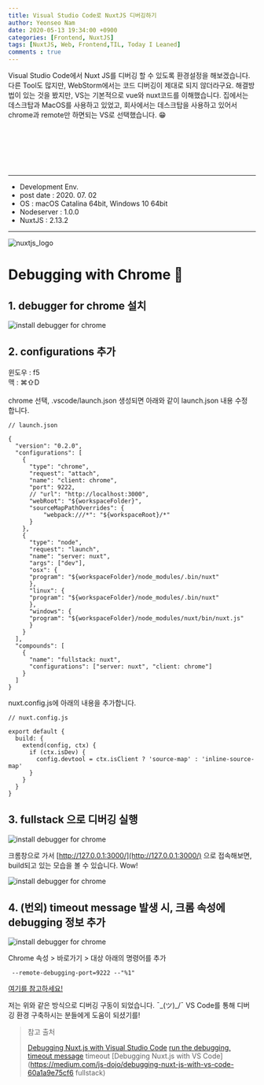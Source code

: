 ```yaml
---
title: Visual Studio Code로 NuxtJS 디버깅하기
author: Yeonseo Nam
date: 2020-05-13 19:34:00 +0900
categories: [Frontend, NuxtJS]
tags: [NuxtJS, Web, Frontend,TIL, Today I Leaned]
comments : true
---
```


Visual Studio Code에서 Nuxt JS를 디버깅 할 수 있도록 환경설정을 해보겠습니다. 다른 Tool도 많지만, WebStorm에서는 코드 디버깅이 제대로 되지 않더라구요. 해결방법이 있는 것을 봤지만, VS는 기본적으로 vue와 nuxt코드를 이해했습니다. 집에서는 데스크탑과 MacOS를 사용하고 있었고, 회사에서는 데스크탑을 사용하고 있어서 chrome과 remote만 하면되는 VS로 선택했습니다. 😁


<br/><br/><br/><br/><br/>


---

* Development Env.
* post date : 2020. 07. 02
* OS : macOS Catalina 64bit, Windows 10 64bit
* Nodeserver : 1.0.0
* NuxtJS : 2.13.2

---


![nuxtjs_logo](/post/images/NuxtJS_Logo.png)

# Debugging with Chrome 🐣


## 1. debugger for chrome 설치

![install debugger for chrome](/post/images/2020-07-02-nuxtdebugwithvs.png)



## 2. configurations 추가

윈도우 : f5
<br/>
맥 : ⌘⇧D
<br/><br/>
chrome 선택, .vscode/launch.json 생성되면 아래와 같이 launch.json 내용 수정 합니다.

```
// launch.json

{
  "version": "0.2.0",
  "configurations": [
    {
      "type": "chrome",
      "request": "attach",
      "name": "client: chrome",
      "port": 9222,
      // "url": "http://localhost:3000",
      "webRoot": "${workspaceFolder}",
      "sourceMapPathOverrides": {
          "webpack:///*": "${workspaceRoot}/*"
      }
    },
    {
      "type": "node",
      "request": "launch",
      "name": "server: nuxt",
      "args": ["dev"],
      "osx": {
      "program": "${workspaceFolder}/node_modules/.bin/nuxt"
      },
      "linux": {
      "program": "${workspaceFolder}/node_modules/.bin/nuxt"
      },
      "windows": {
      "program": "${workspaceFolder}/node_modules/nuxt/bin/nuxt.js"
      }
    }
  ],
  "compounds": [
    {
      "name": "fullstack: nuxt",
      "configurations": ["server: nuxt", "client: chrome"]
    }
  ]
}
```

nuxt.config.js에 아래의 내용을 추가합니다.
```
// nuxt.config.js

export default {
  build: {
    extend(config, ctx) {
      if (ctx.isDev) {
        config.devtool = ctx.isClient ? 'source-map' : 'inline-source-map'
      }
    }
  }
}
```


## 3. fullstack 으로 디버깅 실행

![install debugger for chrome](/post/images/2020-07-02-nuxtdebugwithvs2.png)

크롬창으로 가서 [http://127.0.0.1:3000/](http://127.0.0.1:3000/) 으로 접속해보면, build되고 있는 모습을 볼 수 있습니다. Wow!

![install debugger for chrome](/post/images/2020-07-02-nuxtdebugwithvs3.png)




## 4. (번외) timeout message 발생 시, 크롬 속성에 debugging 정보 추가

![install debugger for chrome](/post/images/2020-07-02-nuxtdebugwithvs4.png)

Chrome 속성 > 바로가기 > 대상
아래의 명령어를 추가
```
 --remote-debugging-port=9222 --"%1"
```

[여기를 참고하세요!](https://liftcodeplay.com/2019/12/25/how-to-debug-nuxt-js-with-vs-code/)



저는 위와 같은 방식으로 디버깅 구동이 되었습니다.  ¯\_(ツ)_/¯
VS Code를 통해 디버깅 환경 구축하시는 분들에게 도움이 되셨기를!



> 참고 출처
>
> [Debugging Nuxt.js with Visual Studio Code](https://codeburst.io/debugging-nuxt-js-with-visual-studio-code-724920140b8f)
> [run the debugging, timeout message](https://liftcodeplay.com/2019/12/25/how-to-debug-nuxt-js-with-vs-code/) 
timeout
> [Debugging Nuxt.js with VS Code](https://medium.com/js-dojo/debugging-nuxt-js-with-vs-code-60a1a9e75cf6
fullstack) 
